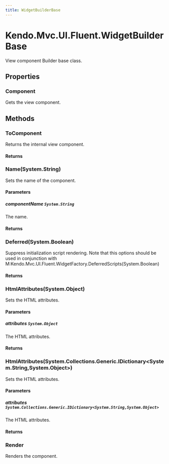 ```yaml
---
title: WidgetBuilderBase
---
```


# Kendo.Mvc.UI.Fluent.WidgetBuilderBase
View component Builder base class.



## Properties


### Component

Gets the view component.




## Methods


### ToComponent
Returns the internal view component.



#### Returns




### Name(System.String)
Sets the name of the component.


#### Parameters

##### componentName `System.String`
The name.



#### Returns




### Deferred(System.Boolean)
Suppress initialization script rendering. Note that this options should be used in conjunction with M:Kendo.Mvc.UI.Fluent.WidgetFactory.DeferredScripts(System.Boolean)



#### Returns




### HtmlAttributes(System.Object)
Sets the HTML attributes.


#### Parameters

##### attributes `System.Object`
The HTML attributes.



#### Returns




### HtmlAttributes(System.Collections.Generic.IDictionary\<System.String,System.Object\>)
Sets the HTML attributes.


#### Parameters

##### attributes `System.Collections.Generic.IDictionary<System.String,System.Object>`
The HTML attributes.



#### Returns




### Render
Renders the component.






